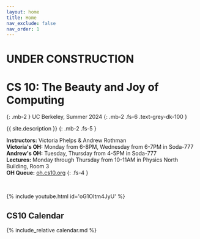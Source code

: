 ```yaml
---
layout: home
title: Home
nav_exclude: false
nav_order: 1
---
```

# UNDER CONSTRUCTION
# **CS 10: The Beauty and Joy of Computing**
{: .mb-2 }
UC Berkeley, Summer 2024
{: .mb-2 .fs-6 .text-grey-dk-100 }

{{ site.description }}
{: .mb-2 .fs-5 }

**Instructors:** Victoria Phelps & Andrew Rothman<br/>
**Victoria's OH:** Monday from 6-8PM, Wednesday from 6-7PM in Soda-777<br/>
**Andrew's OH:** Tuesday, Thursday from 4-5PM in Soda-777<br/>
**Lectures:** Monday through Thursday from 10-11AM in Physics North Building, Room 3<br/>
**OH Queue:** <a href="https://oh.cs10.org/"> oh.cs10.org</a>
{: .fs-4 }

<br/>

{% include youtube.html id='oG1OItm4JyU' %}

<!-- <br/>

<div class="d-flex">  
  <div class="flex-justify-start" style="flex-grow: 1">
  {% if site.announcements %}
    {{ site.announcements.last }}
  {% endif %}
  </div>
  <div class="float-right">
    <img src="/sp22/assets/images/alonzo.png" alt="Alonzo, the CS10 Mascot" />
  </div>
</div>
<div style="flex-grow: 0">
  <a href="{{ site.baseurl }}/announcements" class="btn btn-outline">Previous Announcemnts</a>
</div> -->

## CS10 Calendar

{% include_relative calendar.md %}
